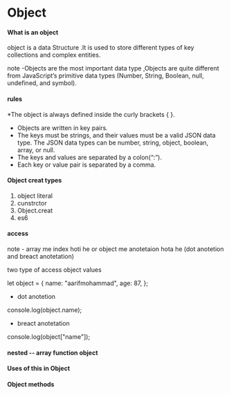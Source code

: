 # Object

#### What is an object

object is a data Structure .It is used to store different types of key collections and complex entities.

note -Objects are the most important data type ,Objects are quite different from JavaScript’s
primitive data types (Number, String, Boolean, null, undefined, and symbol).

#### rules

*The object is always defined inside the curly brackets { }.
* Objects are written in key pairs.
* The keys must be strings, and their values must be a valid JSON data type.
  The JSON data types can be number, string, object, boolean, array, or null.
* The keys and values are separated by a colon(“:”).
* Each key or value pair is separated by a comma.

#### Object creat types
 1. object literal 
 2. cunstrctor
 3. Object.creat
 4. es6 
   
#### access
note - array me index hoti he or object me anotetaion hota he (dot anotetion and breact anotetation)

two type of access object values

let object = {
  name: "aarifmohammad",
  age: 87,
};

* dot anotetion

console.log(object.name);

* breact anotetation

console.log(object["name"]);

####  nested -- array function object

#### Uses of this in Object

#### Object methods



